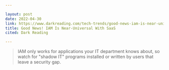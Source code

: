 ```yaml
---

layout: post
date: 2022-04-30
link: https://www.darkreading.com/tech-trends/good-news-iam-is-near-universal-with-saas
title: Good News! IAM Is Near-Universal With SaaS
cited: Dark Reading

---
```


> IAM only works for applications your IT department knows about, so watch for "shadow IT" programs installed or written by users that leave a security gap.